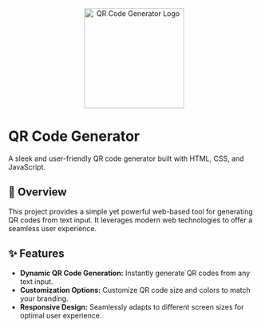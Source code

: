 
<div align="center">
  <img src="https://github.com/harsh160311/QR_code_generator/commit/7cf2d01f1d874bf18c15e8f15e62d6c4a45e9364
  " alt="QR Code Generator Logo" width="200">
</div>

# QR Code Generator

A sleek and user-friendly QR code generator built with HTML, CSS, and JavaScript.

## 🚀 Overview

This project provides a simple yet powerful web-based tool for generating QR codes from text input. It leverages modern web technologies to offer a seamless user experience.

## ✨ Features

- **Dynamic QR Code Generation:** Instantly generate QR codes from any text input.
- **Customization Options:** Customize QR code size and colors to match your branding.
- **Responsive Design:** Seamlessly adapts to different screen sizes for optimal user experience.


